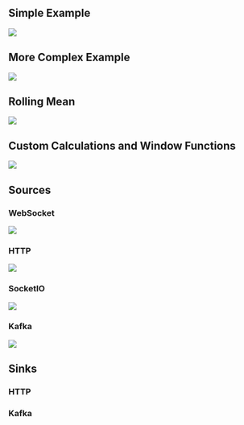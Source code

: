 ## Simple Example
![](https://raw.githubusercontent.com/timkpaine/tributary/master/docs/img/example1.png)

## More Complex Example
![](https://raw.githubusercontent.com/timkpaine/tributary/master/docs/img/example2.png)

## Rolling Mean
![](https://raw.githubusercontent.com/timkpaine/tributary/master/docs/img/example3.png)

## Custom Calculations and Window Functions
![](https://raw.githubusercontent.com/timkpaine/tributary/master/docs/img/example4.png)


## Sources
### WebSocket
![](https://raw.githubusercontent.com/timkpaine/tributary/master/docs/img/ws.png)

### HTTP
![](https://raw.githubusercontent.com/timkpaine/tributary/master/docs/img/http.png)

### SocketIO
![](https://raw.githubusercontent.com/timkpaine/tributary/master/docs/img/sio.png)

### Kafka
![](https://raw.githubusercontent.com/timkpaine/tributary/master/docs/img/kafka.png)

## Sinks
### HTTP
### Kafka
